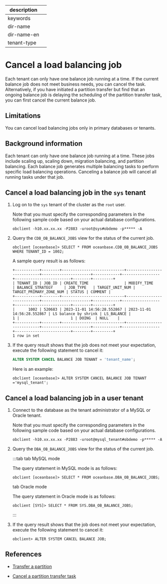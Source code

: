 | description ||
|---|---|
| keywords ||
| dir-name ||
| dir-name-en ||
| tenant-type ||

# Cancel a load balancing job

Each tenant can only have one balance job running at a time. If the current balance job does not meet business needs, you can cancel the task. Alternatively, if you have initiated a partition transfer but find that an ongoing balance job is delaying the scheduling of the partition transfer task, you can first cancel the current balance job.

## Limitations

You can cancel load balancing jobs only in primary databases or tenants.

## Background information

Each tenant can only have one balance job running at a time. These jobs include scaling up, scaling down, migration balancing, and partition balancing. Each balance job generates multiple balancing tasks to perform specific load balancing operations. Canceling a balance job will cancel all running tasks under that job.

## Cancel a load balancing job in the `sys` tenant

1. Log on to the `sys` tenant of the cluster as the `root` user.

   Note that you must specify the corresponding parameters in the following sample code based on your actual database configurations.

   ```shell
   obclient -h10.xx.xx.xx -P2883 -uroot@sys#obdemo -p***** -A
   ```

2. Query the `CDB_OB_BALANCE_JOBS` view for the status of the current job.

   ```shell
   obclient [oceanbase]> SELECT * FROM oceanbase.CDB_OB_BALANCE_JOBS WHERE TENANT_ID = 1002;
   ```

   A sample query result is as follows:

   ```shell
   +-----------+--------+----------------------------+----------------------------+----------------------+------------+-----------------+-------------------------+--------+---------+
   | TENANT_ID | JOB_ID | CREATE_TIME                | MODIFY_TIME                | BALANCE_STRATEGY     | JOB_TYPE   | TARGET_UNIT_NUM | TARGET_PRIMARY_ZONE_NUM | STATUS | COMMENT |
   +-----------+--------+----------------------------+----------------------------+----------------------+------------+-----------------+-------------------------+--------+---------+
   |      1002 | 520683 | 2023-11-01 14:56:28.552867 | 2023-11-01 14:56:28.552867 | LS balance by shrink | LS_BALANCE |               1 |                       1 | DOING  | NULL    |
   +-----------+--------+----------------------------+----------------------------+----------------------+------------+-----------------+-------------------------+--------+---------+
   1 row in set
   ```

3. If the query result shows that the job does not meet your expectation, execute the following statement to cancel it:

   ```sql
   ALTER SYSTEM CANCEL BALANCE JOB TENANT = 'tenant_name';
   ```

   Here is an example:

   ```shell
   obclient [oceanbase]> ALTER SYSTEM CANCEL BALANCE JOB TENANT ='mysql_tenant';
   ```

## Cancel a load balancing job in a user tenant

1. Connect to the database as the tenant administrator of a MySQL or Oracle tenant.

   Note that you must specify the corresponding parameters in the following sample code based on your actual database configurations.

   ```shell
   obclient -h10.xx.xx.xx -P2883 -uroot@mysql_tenant#obdemo -p***** -A
   ```

2. Query the `DBA_OB_BALANCE_JOBS` view for the status of the current job.

   :::tab
   tab MySQL mode

   The query statement in MySQL mode is as follows:

   ```shell
   obclient [oceanbase]> SELECT * FROM oceanbase.DBA_OB_BALANCE_JOBS;
   ```

   tab Oracle mode

   The query statement in Oracle mode is as follows:

   ```shell
   obclient [SYS]> SELECT * FROM SYS.DBA_OB_BALANCE_JOBS;
   ```

   :::

3. If the query result shows that the job does not meet your expectation, execute the following statement to cancel it:

   ```shell
   obclient> ALTER SYSTEM CANCEL BALANCE JOB;
   ```

## References

* [Transfer a partition](200.transfer-partition-management.md)

* [Cancel a partition transfer task](300.cancel-transfer-partition-task.md)